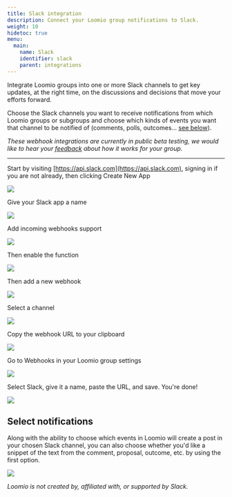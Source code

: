 ```yaml
---
title: Slack integration
description: Connect your Loomio group notifications to Slack.
weight: 10
hidetoc: true
menu:
  main:
    name: Slack
    identifier: slack
    parent: integrations
---
```


Integrate Loomio groups into one or more Slack channels to get key updates, at the right time, on the discussions and decisions that move your efforts forward.

Choose the Slack channels you want to receive notifications from which Loomio groups or subgroups and choose which kinds of events you want that channel to be notified of (comments, polls, outcomes... [see below](#select-notifications)).

*These webhook integrations are currently in public beta testing, we would like to hear your [feedback](https://loomio.org/contact/?utm_campaign=slack-integration-help&utm_term=help) about how it works for your group.*

---

Start by visiting [https://api.slack.com](https://api.slack.com), signing in if you are not already, then clicking Create New App

![](s1.png)

Give your Slack app a name

![](s2.png)

Add incoming webhooks support

![](s3.png)

Then enable the function

![](s4.png)

Then add a new webhook

![](s5.png)

Select a channel

![](s6.png)

Copy the webhook URL to your clipboard

![](s7.png)

Go to Webhooks in your Loomio group settings

![](s8.png)

Select Slack, give it a name, paste the URL, and save. You're done!

![](s9.png)

## Select notifications

Along with the ability to choose which events in Loomio will create a post in your chosen Slack channel, you can also choose whether you'd like a snippet of the text from the comment, proposal, outcome, etc. by using the first option.

![](../slack_teams_notifications_from_loomio.png)


_Loomio is not created by, affiliated with, or supported by Slack._
